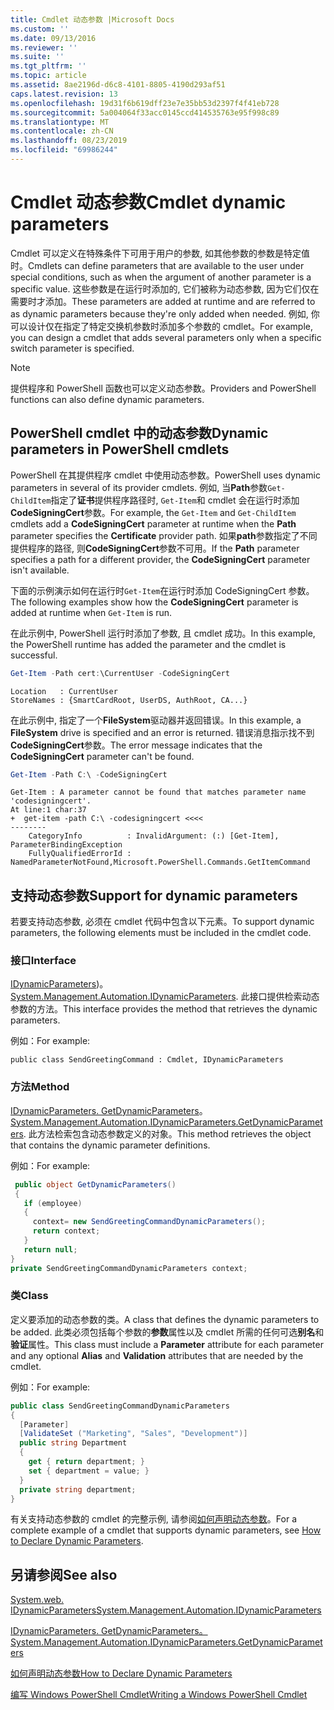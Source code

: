 ```yaml
---
title: Cmdlet 动态参数 |Microsoft Docs
ms.custom: ''
ms.date: 09/13/2016
ms.reviewer: ''
ms.suite: ''
ms.tgt_pltfrm: ''
ms.topic: article
ms.assetid: 8ae2196d-d6c8-4101-8805-4190d293af51
caps.latest.revision: 13
ms.openlocfilehash: 19d31f6b619dff23e7e35bb53d2397f4f41eb728
ms.sourcegitcommit: 5a004064f33acc0145ccd414535763e95f998c89
ms.translationtype: MT
ms.contentlocale: zh-CN
ms.lasthandoff: 08/23/2019
ms.locfileid: "69986244"
---
```

# <a name="cmdlet-dynamic-parameters"></a><span data-ttu-id="5595f-102">Cmdlet 动态参数</span><span class="sxs-lookup"><span data-stu-id="5595f-102">Cmdlet dynamic parameters</span></span>

<span data-ttu-id="5595f-103">Cmdlet 可以定义在特殊条件下可用于用户的参数, 如其他参数的参数是特定值时。</span><span class="sxs-lookup"><span data-stu-id="5595f-103">Cmdlets can define parameters that are available to the user under special conditions, such as when the argument of another parameter is a specific value.</span></span> <span data-ttu-id="5595f-104">这些参数是在运行时添加的, 它们被称为动态参数, 因为它们仅在需要时才添加。</span><span class="sxs-lookup"><span data-stu-id="5595f-104">These parameters are added at runtime and are referred to as dynamic parameters because they're only added when needed.</span></span> <span data-ttu-id="5595f-105">例如, 你可以设计仅在指定了特定交换机参数时添加多个参数的 cmdlet。</span><span class="sxs-lookup"><span data-stu-id="5595f-105">For example, you can design a cmdlet that adds several parameters only when a specific switch parameter is specified.</span></span>

> [!NOTE]
> <span data-ttu-id="5595f-106">提供程序和 PowerShell 函数也可以定义动态参数。</span><span class="sxs-lookup"><span data-stu-id="5595f-106">Providers and PowerShell functions can also define dynamic parameters.</span></span>

## <a name="dynamic-parameters-in-powershell-cmdlets"></a><span data-ttu-id="5595f-107">PowerShell cmdlet 中的动态参数</span><span class="sxs-lookup"><span data-stu-id="5595f-107">Dynamic parameters in PowerShell cmdlets</span></span>

<span data-ttu-id="5595f-108">PowerShell 在其提供程序 cmdlet 中使用动态参数。</span><span class="sxs-lookup"><span data-stu-id="5595f-108">PowerShell uses dynamic parameters in several of its provider cmdlets.</span></span> <span data-ttu-id="5595f-109">例如, 当**Path**参数`Get-ChildItem`指定了**证书**提供程序路径时, `Get-Item`和 cmdlet 会在运行时添加**CodeSigningCert**参数。</span><span class="sxs-lookup"><span data-stu-id="5595f-109">For example, the `Get-Item` and `Get-ChildItem` cmdlets add a **CodeSigningCert** parameter at runtime when the **Path** parameter specifies the **Certificate** provider path.</span></span> <span data-ttu-id="5595f-110">如果**path**参数指定了不同提供程序的路径, 则**CodeSigningCert**参数不可用。</span><span class="sxs-lookup"><span data-stu-id="5595f-110">If the **Path** parameter specifies a path for a different provider, the **CodeSigningCert** parameter isn't available.</span></span>

<span data-ttu-id="5595f-111">下面的示例演示如何在运行时`Get-Item`在运行时添加 CodeSigningCert 参数。</span><span class="sxs-lookup"><span data-stu-id="5595f-111">The following examples show how the **CodeSigningCert** parameter is added at runtime when `Get-Item` is run.</span></span>

<span data-ttu-id="5595f-112">在此示例中, PowerShell 运行时添加了参数, 且 cmdlet 成功。</span><span class="sxs-lookup"><span data-stu-id="5595f-112">In this example, the PowerShell runtime has added the parameter and the cmdlet is successful.</span></span>

```powershell
Get-Item -Path cert:\CurrentUser -CodeSigningCert
```

```Output
Location   : CurrentUser
StoreNames : {SmartCardRoot, UserDS, AuthRoot, CA...}
```

<span data-ttu-id="5595f-113">在此示例中, 指定了一个**FileSystem**驱动器并返回错误。</span><span class="sxs-lookup"><span data-stu-id="5595f-113">In this example, a **FileSystem** drive is specified and an error is returned.</span></span> <span data-ttu-id="5595f-114">错误消息指示找不到**CodeSigningCert**参数。</span><span class="sxs-lookup"><span data-stu-id="5595f-114">The error message indicates that the **CodeSigningCert** parameter can't be found.</span></span>

```powershell
Get-Item -Path C:\ -CodeSigningCert
```

```Output
Get-Item : A parameter cannot be found that matches parameter name 'codesigningcert'.
At line:1 char:37
+  get-item -path C:\ -codesigningcert <<<<
--------
    CategoryInfo          : InvalidArgument: (:) [Get-Item], ParameterBindingException
    FullyQualifiedErrorId : NamedParameterNotFound,Microsoft.PowerShell.Commands.GetItemCommand
```

## <a name="support-for-dynamic-parameters"></a><span data-ttu-id="5595f-115">支持动态参数</span><span class="sxs-lookup"><span data-stu-id="5595f-115">Support for dynamic parameters</span></span>

<span data-ttu-id="5595f-116">若要支持动态参数, 必须在 cmdlet 代码中包含以下元素。</span><span class="sxs-lookup"><span data-stu-id="5595f-116">To support dynamic parameters, the following elements must be included in the cmdlet code.</span></span>

### <a name="interface"></a><span data-ttu-id="5595f-117">接口</span><span class="sxs-lookup"><span data-stu-id="5595f-117">Interface</span></span>

<span data-ttu-id="5595f-118">[IDynamicParameters](/dotnet/api/System.Management.Automation.IDynamicParameters))。</span><span class="sxs-lookup"><span data-stu-id="5595f-118">[System.Management.Automation.IDynamicParameters](/dotnet/api/System.Management.Automation.IDynamicParameters).</span></span>
<span data-ttu-id="5595f-119">此接口提供检索动态参数的方法。</span><span class="sxs-lookup"><span data-stu-id="5595f-119">This interface provides the method that retrieves the dynamic parameters.</span></span>

<span data-ttu-id="5595f-120">例如：</span><span class="sxs-lookup"><span data-stu-id="5595f-120">For example:</span></span>

`public class SendGreetingCommand : Cmdlet, IDynamicParameters`

### <a name="method"></a><span data-ttu-id="5595f-121">方法</span><span class="sxs-lookup"><span data-stu-id="5595f-121">Method</span></span>

<span data-ttu-id="5595f-122">[IDynamicParameters. GetDynamicParameters](/dotnet/api/System.Management.Automation.IDynamicParameters.GetDynamicParameters)。</span><span class="sxs-lookup"><span data-stu-id="5595f-122">[System.Management.Automation.IDynamicParameters.GetDynamicParameters](/dotnet/api/System.Management.Automation.IDynamicParameters.GetDynamicParameters).</span></span>
<span data-ttu-id="5595f-123">此方法检索包含动态参数定义的对象。</span><span class="sxs-lookup"><span data-stu-id="5595f-123">This method retrieves the object that contains the dynamic parameter definitions.</span></span>

<span data-ttu-id="5595f-124">例如：</span><span class="sxs-lookup"><span data-stu-id="5595f-124">For example:</span></span>

```csharp
 public object GetDynamicParameters()
 {
   if (employee)
   {
     context= new SendGreetingCommandDynamicParameters();
     return context;
   }
   return null;
}
private SendGreetingCommandDynamicParameters context;
```

### <a name="class"></a><span data-ttu-id="5595f-125">类</span><span class="sxs-lookup"><span data-stu-id="5595f-125">Class</span></span>

<span data-ttu-id="5595f-126">定义要添加的动态参数的类。</span><span class="sxs-lookup"><span data-stu-id="5595f-126">A class that defines the dynamic parameters to be added.</span></span> <span data-ttu-id="5595f-127">此类必须包括每个参数的**参数**属性以及 cmdlet 所需的任何可选**别名**和**验证**属性。</span><span class="sxs-lookup"><span data-stu-id="5595f-127">This class must include a **Parameter** attribute for each parameter and any optional **Alias** and **Validation** attributes that are needed by the cmdlet.</span></span>

<span data-ttu-id="5595f-128">例如：</span><span class="sxs-lookup"><span data-stu-id="5595f-128">For example:</span></span>

```csharp
public class SendGreetingCommandDynamicParameters
{
  [Parameter]
  [ValidateSet ("Marketing", "Sales", "Development")]
  public string Department
  {
    get { return department; }
    set { department = value; }
  }
  private string department;
}
```

<span data-ttu-id="5595f-129">有关支持动态参数的 cmdlet 的完整示例, 请参阅[如何声明动态参数](./how-to-declare-dynamic-parameters.md)。</span><span class="sxs-lookup"><span data-stu-id="5595f-129">For a complete example of a cmdlet that supports dynamic parameters, see [How to Declare Dynamic Parameters](./how-to-declare-dynamic-parameters.md).</span></span>

## <a name="see-also"></a><span data-ttu-id="5595f-130">另请参阅</span><span class="sxs-lookup"><span data-stu-id="5595f-130">See also</span></span>

[<span data-ttu-id="5595f-131">System.web. IDynamicParameters</span><span class="sxs-lookup"><span data-stu-id="5595f-131">System.Management.Automation.IDynamicParameters</span></span>](/dotnet/api/System.Management.Automation.IDynamicParameters)

[<span data-ttu-id="5595f-132">IDynamicParameters. GetDynamicParameters。</span><span class="sxs-lookup"><span data-stu-id="5595f-132">System.Management.Automation.IDynamicParameters.GetDynamicParameters</span></span>](/dotnet/api/System.Management.Automation.IDynamicParameters.GetDynamicParameters)

[<span data-ttu-id="5595f-133">如何声明动态参数</span><span class="sxs-lookup"><span data-stu-id="5595f-133">How to Declare Dynamic Parameters</span></span>](./how-to-declare-dynamic-parameters.md)

[<span data-ttu-id="5595f-134">编写 Windows PowerShell Cmdlet</span><span class="sxs-lookup"><span data-stu-id="5595f-134">Writing a Windows PowerShell Cmdlet</span></span>](./writing-a-windows-powershell-cmdlet.md)
